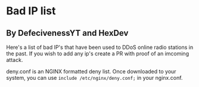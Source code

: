 # Bad IP list
## By DefecivenessYT and HexDev


Here's a list of bad IP's that have been used to DDoS online radio stations in the past. 
If you wish to add any ip's create a PR with proof of an imcoming attack.


deny.conf is an NGINX formatted deny list. Once downloaded to your system, you can use  `include /etc/nginx/deny.conf;` in your nginx.conf.

